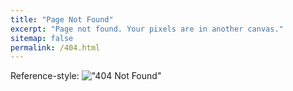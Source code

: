 ```yaml
---
title: "Page Not Found"
excerpt: "Page not found. Your pixels are in another canvas."
sitemap: false
permalink: /404.html
---
```


Reference-style: 
!["404 Not Found"][logo]

[logo]: "../assets/images/404.jpg" "404 Not Found"
